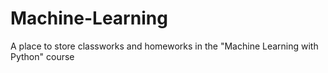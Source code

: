 # Machine-Learning
A place to store classworks and homeworks in the "Machine Learning with Python" course
